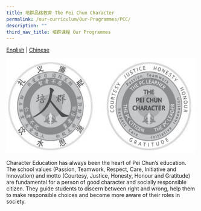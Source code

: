 ```yaml
---
title: 培群品格教育 The Pei Chun Character
permalink: /our-curriculum/Our-Programmes/PCC/
description: ""
third_nav_title: 培群课程 Our Programmes
---
```

[English](/our-curriculum/Our-Programmes/PCC/) | [Chinese](/our-curriculum-t/Our-Programmes/PCC/)

<img src="/images/Our%20Programmes/PC%20programme.jpg" alt="Math2" style="width:500px;height:250px;"> 

Character Education has always been the heart of Pei Chun’s education. The school values (Passion, Teamwork, Respect, Care, Initiative and Innovation) and motto (Courtesy, Justice, Honesty, Honour and Gratitude) are fundamental for a person of good character and socially responsible citizen. They guide students to discern between right and wrong, help them to make responsible choices and become more aware of their roles in society.